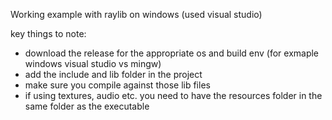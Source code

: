 Working example with raylib on windows (used visual studio)

key things to note: 
- download the release for the appropriate os and build env (for exmaple windows visual studio vs mingw)
- add the include and lib folder in the project
- make sure you compile against those lib files
- if using textures, audio etc. you need to have the resources folder in the same folder as the executable